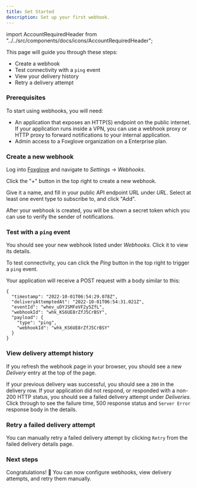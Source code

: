```yaml
---
title: Get Started
description: Set up your first webhook.
---
```


import AccountRequiredHeader from "../../src/components/docs/icons/AccountRequiredHeader";

<AccountRequiredHeader badgeText="Closed Beta, contact us for access" />

This page will guide you through these steps:

- Create a webhook
- Test connectivity with a `ping` event
- View your delivery history
- Retry a delivery attempt

### Prerequisites

To start using webhooks, you will need:

- An application that exposes an HTTP(S) endpoint on the public internet. If your application runs inside a VPN, you can use a webhook proxy or HTTP proxy to forward notifications to your internal application.
- Admin access to a Foxglove organization on a Enterprise plan.

### Create a new webhook

Log into [Foxglove](https://console.foxglove.dev) and navigate to _Settings_ -> _Webhooks_.

Click the "+" button in the top right to create a new webhook.

Give it a name, and fill in your public API endpoint URL under _URL_. Select at least one event type to subscribe to, and click "Add".

After your webhook is created, you will be shown a secret token which you can use to verify the sender of notifications.

### Test with a `ping` event

You should see your new webhook listed under _Webhooks_. Click it to view its details.

To test connectivity, you can click the _Ping_ button in the top right to trigger a `ping` event.

Your application will receive a POST request with a body similar to this:

```
{
  "timestamp": "2022-10-01T06:54:29.078Z",
  "deliveryAttemptedAt": "2022-10-01T06:54:31.021Z",
  "eventId": "whev_uDYJSMFeVF2y5ZfL",
  "webhookId": "whk_KS6UE8rZfJ5CrBSY",
  "payload": {
    "type": "ping",
    "webhookId": "whk_KS6UE8rZfJ5CrBSY"
  }
}
```

### View delivery attempt history

If you refresh the webhook page in your browser, you should see a new _Delivery_ entry at the top of the page.

If your previous delivery was successful, you should see a `200` in the delivery row. If your application did not respond, or responded with a non-200 HTTP status, you should see a failed delivery attempt under _Deliveries_. Click through to see the failure time, 500 response status and `Server Error` response body in the details.

### Retry a failed delivery attempt

You can manually retry a failed delivery attempt by clicking `Retry` from the failed delivery details page.

### Next steps

Congratulations! 🦊 You can now configure webhooks, view delivery attempts, and retry them manually.
